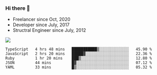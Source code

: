 ### Hi there 👋

- Freelancer since Oct, 2020
- Developer since July, 2017
- Structral Engineer since July, 2012

<img src="https://github-readme-stats.vercel.app/api?username=an-lee&show_icons=true&icon_color=0366d6&text_color=24292e&bg_color=ffffff&hide_title=true" />

<!--START_SECTION:waka-->
```text
TypeScript   4 hrs 48 mins   ███████████▒░░░░░░░░░░░░░   45.90 % 
JavaScript   2 hrs 20 mins   █████▓░░░░░░░░░░░░░░░░░░░   22.36 % 
Ruby         1 hr 20 mins    ███▒░░░░░░░░░░░░░░░░░░░░░   12.80 % 
JSON         44 mins         █▓░░░░░░░░░░░░░░░░░░░░░░░   07.12 % 
YAML         33 mins         █▒░░░░░░░░░░░░░░░░░░░░░░░   05.32 % 
```
<!--END_SECTION:waka-->
